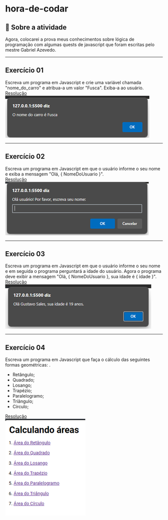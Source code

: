 # hora-de-codar
## 📖 Sobre a atividade

Agora, colocarei a prova meus conhecimentos sobre lógica de programação com algumas quests de javascript que foram escritas pelo mestre Gabriel Azevedo.

<hr />

## Exercício 01
Escreva um programa em Javascript e crie uma variável chamada "nome_do_carro" e atribua-a um valor "Fusca". Exiba-a ao usuário. <br />
<a href="./tasks/task01.html">Resolução</a><br />
![Print do exercício concluído](./.github/ex01.png)

<hr />

## Exercício 02
Escreva um programa em Javascript em que o usuário informe o seu nome e exiba a mensagem "Olá, { NomeDoUsuario }".<br />
<a href="./tasks/task02.html">Resolução</a><br />
![Print do exercício concluído](./.github/ex02.png)

<hr />

## Exercício 03
Escreva um programa em Javascript em que o usuário informe o seu nome e em seguida o programa perguntará a idade do usuário. Agora o programa deve exibir a mensagem "Olá, { NomeDoUsuario }, sua idade é { idade }".<br />
<a href="./tasks/task03.html">Resolução</a><br />
![Print do exercício concluído](./.github/ex03.png)

<hr />

## Exercício 04
Escreva um programa em Javascript que faça o cálculo das seguintes formas geométricas: .<br />
- Retângulo;
- Quadrado;
- Losango;
- Trapézio;
- Paralelogramo;
- Triãngulo;
- Círculo;


<a href="./tasks/task03.html">Resolução</a><br />
![Print do exercício concluído](./.github/ex04.png)